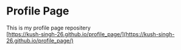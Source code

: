 # Profile Page

This is my profile page repositery
<br>
[https://kush-singh-26.github.io/profile_page/](https://kush-singh-26.github.io/profile_page/)